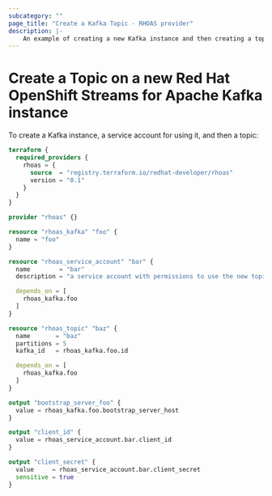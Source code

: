 ```yaml
---
subcategory: ""
page_title: "Create a Kafka Topic - RHOAS provider"
description: |-
    An example of creating a new Kafka instance and then creating a topic
---
```


# Create a Topic on a new Red Hat OpenShift Streams for Apache Kafka instance

To create a Kafka instance, a service account for using it, and then a topic:

```terraform
terraform {
  required_providers {
    rhoas = {
      source  = "registry.terraform.io/redhat-developer/rhoas"
      version = "0.1"
    }
  }
}

provider "rhoas" {}

resource "rhoas_kafka" "foo" {
  name = "foo"
}

resource "rhoas_service_account" "bar" {
  name        = "bar"
  description = "a service account with permissions to use the new topic"

  depends_on = [
    rhoas_kafka.foo
  ]
}

resource "rhoas_topic" "baz" {
  name       = "baz"
  partitions = 5
  kafka_id   = rhoas_kafka.foo.id

  depends_on = [
    rhoas_kafka.foo
  ]
}

output "bootstrap_server_foo" {
  value = rhoas_kafka.foo.bootstrap_server_host
}

output "client_id" {
  value = rhoas_service_account.bar.client_id
}

output "client_secret" {
  value     = rhoas_service_account.bar.client_secret
  sensitive = true
}
```